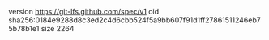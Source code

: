 version https://git-lfs.github.com/spec/v1
oid sha256:0184e9288d8c3ed2c4d6cbb524f5a9bb607f91d1ff27861511246eb75b78b1e1
size 2264
